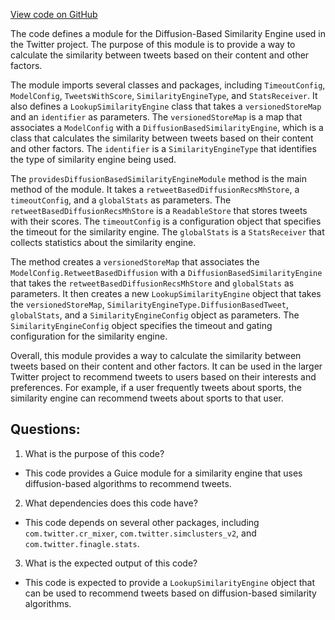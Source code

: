 [View code on GitHub](https://github.com/misbahsy/the-algorithm/cr-mixer/server/src/main/scala/com/twitter/cr_mixer/module/similarity_engine/DiffusionBasedSimilarityEngineModule.scala)

The code defines a module for the Diffusion-Based Similarity Engine used in the Twitter project. The purpose of this module is to provide a way to calculate the similarity between tweets based on their content and other factors. 

The module imports several classes and packages, including `TimeoutConfig`, `ModelConfig`, `TweetsWithScore`, `SimilarityEngineType`, and `StatsReceiver`. It also defines a `LookupSimilarityEngine` class that takes a `versionedStoreMap` and an `identifier` as parameters. The `versionedStoreMap` is a map that associates a `ModelConfig` with a `DiffusionBasedSimilarityEngine`, which is a class that calculates the similarity between tweets based on their content and other factors. The `identifier` is a `SimilarityEngineType` that identifies the type of similarity engine being used. 

The `providesDiffusionBasedSimilarityEngineModule` method is the main method of the module. It takes a `retweetBasedDiffusionRecsMhStore`, a `timeoutConfig`, and a `globalStats` as parameters. The `retweetBasedDiffusionRecsMhStore` is a `ReadableStore` that stores tweets with their scores. The `timeoutConfig` is a configuration object that specifies the timeout for the similarity engine. The `globalStats` is a `StatsReceiver` that collects statistics about the similarity engine. 

The method creates a `versionedStoreMap` that associates the `ModelConfig.RetweetBasedDiffusion` with a `DiffusionBasedSimilarityEngine` that takes the `retweetBasedDiffusionRecsMhStore` and `globalStats` as parameters. It then creates a new `LookupSimilarityEngine` object that takes the `versionedStoreMap`, `SimilarityEngineType.DiffusionBasedTweet`, `globalStats`, and a `SimilarityEngineConfig` object as parameters. The `SimilarityEngineConfig` object specifies the timeout and gating configuration for the similarity engine. 

Overall, this module provides a way to calculate the similarity between tweets based on their content and other factors. It can be used in the larger Twitter project to recommend tweets to users based on their interests and preferences. For example, if a user frequently tweets about sports, the similarity engine can recommend tweets about sports to that user.
## Questions: 
 1. What is the purpose of this code?
- This code provides a Guice module for a similarity engine that uses diffusion-based algorithms to recommend tweets.

2. What dependencies does this code have?
- This code depends on several other packages, including `com.twitter.cr_mixer`, `com.twitter.simclusters_v2`, and `com.twitter.finagle.stats`.

3. What is the expected output of this code?
- This code is expected to provide a `LookupSimilarityEngine` object that can be used to recommend tweets based on diffusion-based similarity algorithms.